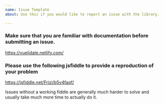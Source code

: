 ```yaml
---
name: Issue Template
about: Use this if you would like to report an issue with the library.

---
```


### Make sure that you are familiar with documentation before submitting an issue.

  https://vuelidate.netlify.com/

### Please use the following jsfiddle to provide a reproduction of your problem

  https://jsfiddle.net/Frizi/b5v4faqf/

Issues without a working fiddle are generally much harder to solve and usually take much more time to actually do it.
